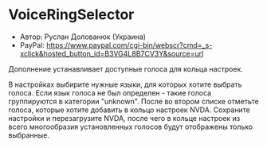# VoiceRingSelector

* Автор: Руслан Долованюк (Украина)
* PayPal: https://www.paypal.com/cgi-bin/webscr?cmd=_s-xclick&hosted_button_id=B3VG4L8B7CV3Y&source=url

Дополнение устанавливает доступные голоса для кольца настроек.

В настройках выбирите нужные языки, для которых хотите выбрать голоса.
Если язык голоса не был определен - такие голоса группируются в категории "unknown".
После во втором списке отметьте голоса, которые хотите добавить в кольцо настроек NVDA.
Сохраните настройки и перезагрузите NVDA, после чего в кольце настроек из всего многообразия установленных голосов будут отображены только выбранные.
